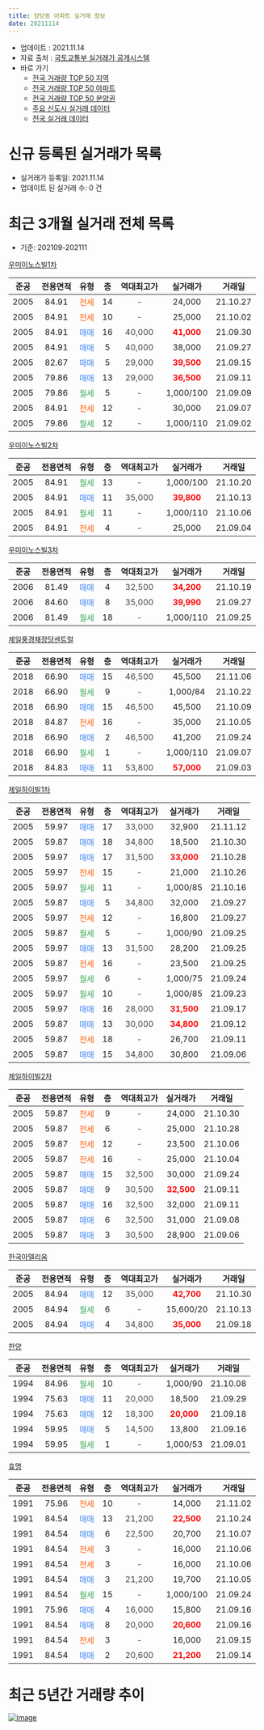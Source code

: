 ```yaml
---
title: 장당동 아파트 실거래 정보
date: 20211114
---
```


* 업데이트 : 2021.11.14
* 자료 출처 : [국토교통부 실거래가 공개시스템](http://rt.molit.go.kr)
* 바로 가기
    * [전국 거래량 TOP 50 지역](https://apt-info.github.io/apt-trade-info/tr)
    * [전국 거래량 TOP 50 아파트](https://apt-info.github.io/apt-trade-info/ta)
    * [전국 거래량 TOP 50 분양권](https://apt-info.github.io/apt-trade-info/tb)
    * [주요 신도시 실거래 데이터](https://apt-info.github.io/apt-trade-info/newtown)
    * [전국 실거래 데이터](https://apt-info.github.io/apt-trade-info/all)



<script async src="https://pagead2.googlesyndication.com/pagead/js/adsbygoogle.js"></script>
<!-- 기본광고 -->
<ins class="adsbygoogle"
     style="display:block"
     data-ad-client="ca-pub-1142216861245946"
     data-ad-slot="4805727019"
     data-ad-format="auto"
     data-full-width-responsive="true"></ins>
<script>
     (adsbygoogle = window.adsbygoogle || []).push({});
</script>


# 신규 등록된 실거래가 목록

* 실거래가 등록일: 2021.11.14
* 업데이트 된 실거래 수: 0 건




<script async src="https://pagead2.googlesyndication.com/pagead/js/adsbygoogle.js"></script>
<!-- 기본광고 -->
<ins class="adsbygoogle"
     style="display:block"
     data-ad-client="ca-pub-1142216861245946"
     data-ad-slot="4805727019"
     data-ad-format="auto"
     data-full-width-responsive="true"></ins>
<script>
     (adsbygoogle = window.adsbygoogle || []).push({});
</script>


# 최근 3개월 실거래 전체 목록
* 기준: 202109-202111


[우미이노스빌1차](https://search.naver.com/search.naver?query=%EC%9A%B0%EB%AF%B8%EC%9D%B4%EB%85%B8%EC%8A%A4%EB%B9%8C1%EC%B0%A8)

|준공|전용면적|유형|층|역대최고가|실거래가|거래일|
|:---:|:---:|:---:|:---:|:---:|:---:|:---:|
|2005|84.91|<span style="color:#FF5A00">전세</span>|14|<span style="color:#444444">-</span>|24,000|21.10.27|
|2005|84.91|<span style="color:#FF5A00">전세</span>|10|<span style="color:#444444">-</span>|25,000|21.10.02|
|2005|84.91|<span style="color:#4285F3">매매</span>|16|<span style="color:#444444">40,000</span>|<b><span style="color:#FF0000">41,000</span></b>|21.09.30|
|2005|84.91|<span style="color:#4285F3">매매</span>|5|<span style="color:#444444">40,000</span>|38,000|21.09.27|
|2005|82.67|<span style="color:#4285F3">매매</span>|5|<span style="color:#444444">29,000</span>|<b><span style="color:#FF0000">39,500</span></b>|21.09.15|
|2005|79.86|<span style="color:#4285F3">매매</span>|13|<span style="color:#444444">29,000</span>|<b><span style="color:#FF0000">36,500</span></b>|21.09.11|
|2005|79.86|<span style="color:#34A853">월세</span>|5|<span style="color:#444444">-</span>|1,000/100|21.09.09|
|2005|84.91|<span style="color:#FF5A00">전세</span>|12|<span style="color:#444444">-</span>|30,000|21.09.07|
|2005|79.86|<span style="color:#34A853">월세</span>|12|<span style="color:#444444">-</span>|1,000/110|21.09.02|

[우미이노스빌2차](https://search.naver.com/search.naver?query=%EC%9A%B0%EB%AF%B8%EC%9D%B4%EB%85%B8%EC%8A%A4%EB%B9%8C2%EC%B0%A8)

|준공|전용면적|유형|층|역대최고가|실거래가|거래일|
|:---:|:---:|:---:|:---:|:---:|:---:|:---:|
|2005|84.91|<span style="color:#34A853">월세</span>|13|<span style="color:#444444">-</span>|1,000/100|21.10.20|
|2005|84.91|<span style="color:#4285F3">매매</span>|11|<span style="color:#444444">35,000</span>|<b><span style="color:#FF0000">39,800</span></b>|21.10.13|
|2005|84.91|<span style="color:#34A853">월세</span>|11|<span style="color:#444444">-</span>|1,000/110|21.10.06|
|2005|84.91|<span style="color:#FF5A00">전세</span>|4|<span style="color:#444444">-</span>|25,000|21.09.04|

[우미이노스빌3차](https://search.naver.com/search.naver?query=%EC%9A%B0%EB%AF%B8%EC%9D%B4%EB%85%B8%EC%8A%A4%EB%B9%8C3%EC%B0%A8)

|준공|전용면적|유형|층|역대최고가|실거래가|거래일|
|:---:|:---:|:---:|:---:|:---:|:---:|:---:|
|2006|81.49|<span style="color:#4285F3">매매</span>|4|<span style="color:#444444">32,500</span>|<b><span style="color:#FF0000">34,200</span></b>|21.10.19|
|2006|84.60|<span style="color:#4285F3">매매</span>|8|<span style="color:#444444">35,000</span>|<b><span style="color:#FF0000">39,990</span></b>|21.09.27|
|2006|81.49|<span style="color:#34A853">월세</span>|18|<span style="color:#444444">-</span>|1,000/110|21.09.25|

[제일풍경채장당센트럴](https://search.naver.com/search.naver?query=%EC%A0%9C%EC%9D%BC%ED%92%8D%EA%B2%BD%EC%B1%84%EC%9E%A5%EB%8B%B9%EC%84%BC%ED%8A%B8%EB%9F%B4)

|준공|전용면적|유형|층|역대최고가|실거래가|거래일|
|:---:|:---:|:---:|:---:|:---:|:---:|:---:|
|2018|66.90|<span style="color:#4285F3">매매</span>|15|<span style="color:#444444">46,500</span>|45,500|21.11.06|
|2018|66.90|<span style="color:#34A853">월세</span>|9|<span style="color:#444444">-</span>|1,000/84|21.10.22|
|2018|66.90|<span style="color:#4285F3">매매</span>|15|<span style="color:#444444">46,500</span>|45,500|21.10.09|
|2018|84.87|<span style="color:#FF5A00">전세</span>|16|<span style="color:#444444">-</span>|35,000|21.10.05|
|2018|66.90|<span style="color:#4285F3">매매</span>|2|<span style="color:#444444">46,500</span>|41,200|21.09.24|
|2018|66.90|<span style="color:#34A853">월세</span>|1|<span style="color:#444444">-</span>|1,000/110|21.09.07|
|2018|84.83|<span style="color:#4285F3">매매</span>|11|<span style="color:#444444">53,800</span>|<b><span style="color:#FF0000">57,000</span></b>|21.09.03|

[제일하이빌1차](https://search.naver.com/search.naver?query=%EC%A0%9C%EC%9D%BC%ED%95%98%EC%9D%B4%EB%B9%8C1%EC%B0%A8)

|준공|전용면적|유형|층|역대최고가|실거래가|거래일|
|:---:|:---:|:---:|:---:|:---:|:---:|:---:|
|2005|59.97|<span style="color:#4285F3">매매</span>|17|<span style="color:#444444">33,000</span>|32,900|21.11.12|
|2005|59.87|<span style="color:#4285F3">매매</span>|18|<span style="color:#444444">34,800</span>|18,500|21.10.30|
|2005|59.97|<span style="color:#4285F3">매매</span>|17|<span style="color:#444444">31,500</span>|<b><span style="color:#FF0000">33,000</span></b>|21.10.28|
|2005|59.97|<span style="color:#FF5A00">전세</span>|15|<span style="color:#444444">-</span>|21,000|21.10.26|
|2005|59.97|<span style="color:#34A853">월세</span>|11|<span style="color:#444444">-</span>|1,000/85|21.10.16|
|2005|59.87|<span style="color:#4285F3">매매</span>|5|<span style="color:#444444">34,800</span>|32,000|21.09.27|
|2005|59.97|<span style="color:#FF5A00">전세</span>|12|<span style="color:#444444">-</span>|16,800|21.09.27|
|2005|59.87|<span style="color:#34A853">월세</span>|5|<span style="color:#444444">-</span>|1,000/90|21.09.25|
|2005|59.97|<span style="color:#4285F3">매매</span>|13|<span style="color:#444444">31,500</span>|28,200|21.09.25|
|2005|59.87|<span style="color:#FF5A00">전세</span>|16|<span style="color:#444444">-</span>|23,500|21.09.25|
|2005|59.97|<span style="color:#34A853">월세</span>|6|<span style="color:#444444">-</span>|1,000/75|21.09.24|
|2005|59.97|<span style="color:#34A853">월세</span>|10|<span style="color:#444444">-</span>|1,000/85|21.09.23|
|2005|59.97|<span style="color:#4285F3">매매</span>|16|<span style="color:#444444">28,000</span>|<b><span style="color:#FF0000">31,500</span></b>|21.09.17|
|2005|59.87|<span style="color:#4285F3">매매</span>|13|<span style="color:#444444">30,000</span>|<b><span style="color:#FF0000">34,800</span></b>|21.09.12|
|2005|59.87|<span style="color:#FF5A00">전세</span>|18|<span style="color:#444444">-</span>|26,700|21.09.11|
|2005|59.87|<span style="color:#4285F3">매매</span>|15|<span style="color:#444444">34,800</span>|30,800|21.09.06|

[제일하이빌2차](https://search.naver.com/search.naver?query=%EC%A0%9C%EC%9D%BC%ED%95%98%EC%9D%B4%EB%B9%8C2%EC%B0%A8)

|준공|전용면적|유형|층|역대최고가|실거래가|거래일|
|:---:|:---:|:---:|:---:|:---:|:---:|:---:|
|2005|59.87|<span style="color:#FF5A00">전세</span>|9|<span style="color:#444444">-</span>|24,000|21.10.30|
|2005|59.87|<span style="color:#FF5A00">전세</span>|6|<span style="color:#444444">-</span>|25,000|21.10.28|
|2005|59.87|<span style="color:#FF5A00">전세</span>|12|<span style="color:#444444">-</span>|23,500|21.10.06|
|2005|59.87|<span style="color:#FF5A00">전세</span>|16|<span style="color:#444444">-</span>|25,000|21.10.04|
|2005|59.87|<span style="color:#4285F3">매매</span>|15|<span style="color:#444444">32,500</span>|30,000|21.09.24|
|2005|59.87|<span style="color:#4285F3">매매</span>|9|<span style="color:#444444">30,500</span>|<b><span style="color:#FF0000">32,500</span></b>|21.09.11|
|2005|59.87|<span style="color:#4285F3">매매</span>|16|<span style="color:#444444">32,500</span>|32,000|21.09.11|
|2005|59.87|<span style="color:#4285F3">매매</span>|6|<span style="color:#444444">32,500</span>|31,000|21.09.08|
|2005|59.87|<span style="color:#4285F3">매매</span>|3|<span style="color:#444444">30,500</span>|28,900|21.09.06|


<script async src="https://pagead2.googlesyndication.com/pagead/js/adsbygoogle.js"></script>
<!-- 기본광고 -->
<ins class="adsbygoogle"
     style="display:block"
     data-ad-client="ca-pub-1142216861245946"
     data-ad-slot="4805727019"
     data-ad-format="auto"
     data-full-width-responsive="true"></ins>
<script>
     (adsbygoogle = window.adsbygoogle || []).push({});
</script>


[한국아델리움](https://search.naver.com/search.naver?query=%ED%95%9C%EA%B5%AD%EC%95%84%EB%8D%B8%EB%A6%AC%EC%9B%80)

|준공|전용면적|유형|층|역대최고가|실거래가|거래일|
|:---:|:---:|:---:|:---:|:---:|:---:|:---:|
|2005|84.94|<span style="color:#4285F3">매매</span>|12|<span style="color:#444444">35,000</span>|<b><span style="color:#FF0000">42,700</span></b>|21.10.30|
|2005|84.94|<span style="color:#34A853">월세</span>|6|<span style="color:#444444">-</span>|15,600/20|21.10.13|
|2005|84.94|<span style="color:#4285F3">매매</span>|4|<span style="color:#444444">34,800</span>|<b><span style="color:#FF0000">35,000</span></b>|21.09.18|

[한양](https://search.naver.com/search.naver?query=%ED%95%9C%EC%96%91)

|준공|전용면적|유형|층|역대최고가|실거래가|거래일|
|:---:|:---:|:---:|:---:|:---:|:---:|:---:|
|1994|84.96|<span style="color:#34A853">월세</span>|10|<span style="color:#444444">-</span>|1,000/90|21.10.08|
|1994|75.63|<span style="color:#4285F3">매매</span>|11|<span style="color:#444444">20,000</span>|18,500|21.09.29|
|1994|75.63|<span style="color:#4285F3">매매</span>|12|<span style="color:#444444">18,300</span>|<b><span style="color:#FF0000">20,000</span></b>|21.09.18|
|1994|59.95|<span style="color:#4285F3">매매</span>|5|<span style="color:#444444">14,500</span>|13,800|21.09.16|
|1994|59.95|<span style="color:#34A853">월세</span>|1|<span style="color:#444444">-</span>|1,000/53|21.09.01|

[효명](https://search.naver.com/search.naver?query=%ED%9A%A8%EB%AA%85)

|준공|전용면적|유형|층|역대최고가|실거래가|거래일|
|:---:|:---:|:---:|:---:|:---:|:---:|:---:|
|1991|75.96|<span style="color:#FF5A00">전세</span>|10|<span style="color:#444444">-</span>|14,000|21.11.02|
|1991|84.54|<span style="color:#4285F3">매매</span>|13|<span style="color:#444444">21,200</span>|<b><span style="color:#FF0000">22,500</span></b>|21.10.24|
|1991|84.54|<span style="color:#4285F3">매매</span>|6|<span style="color:#444444">22,500</span>|20,700|21.10.07|
|1991|84.54|<span style="color:#FF5A00">전세</span>|3|<span style="color:#444444">-</span>|16,000|21.10.06|
|1991|84.54|<span style="color:#FF5A00">전세</span>|3|<span style="color:#444444">-</span>|16,000|21.10.06|
|1991|84.54|<span style="color:#4285F3">매매</span>|3|<span style="color:#444444">21,200</span>|19,700|21.10.05|
|1991|84.54|<span style="color:#34A853">월세</span>|15|<span style="color:#444444">-</span>|1,000/100|21.09.24|
|1991|75.96|<span style="color:#4285F3">매매</span>|4|<span style="color:#444444">16,000</span>|15,800|21.09.16|
|1991|84.54|<span style="color:#4285F3">매매</span>|8|<span style="color:#444444">20,000</span>|<b><span style="color:#FF0000">20,600</span></b>|21.09.16|
|1991|84.54|<span style="color:#FF5A00">전세</span>|3|<span style="color:#444444">-</span>|16,000|21.09.15|
|1991|84.54|<span style="color:#4285F3">매매</span>|2|<span style="color:#444444">20,600</span>|<b><span style="color:#FF0000">21,200</span></b>|21.09.14|



<script async src="https://pagead2.googlesyndication.com/pagead/js/adsbygoogle.js"></script>
<!-- 기본광고 -->
<ins class="adsbygoogle"
     style="display:block"
     data-ad-client="ca-pub-1142216861245946"
     data-ad-slot="4805727019"
     data-ad-format="auto"
     data-full-width-responsive="true"></ins>
<script>
     (adsbygoogle = window.adsbygoogle || []).push({});
</script>


# 최근 5년간 거래량 추이


<div style="width:100%;">
    <canvas id="deal_progress" height="200"></canvas>
</div>

<script>
new Chart(document.getElementById("deal_progress"), {
    type: 'line',
    data: {
        labels: ['16.01','16.02','16.03','16.04','16.05','16.06','16.07','16.08','16.09','16.10','16.11','16.12','17.01','17.02','17.03','17.04','17.05','17.06','17.07','17.08','17.09','17.10','17.11','17.12','18.01','18.02','18.03','18.04','18.05','18.06','18.07','18.08','18.09','18.10','18.11','18.12','19.01','19.02','19.03','19.04','19.05','19.06','19.07','19.08','19.09','19.10','19.11','19.12','20.01','20.02','20.03','20.04','20.05','20.06','20.07','20.08','20.09','20.10','20.11','20.12','21.01','21.02','21.03','21.04','21.05','21.06','21.07','21.08','21.09','21.10','21.11'],
        datasets: [{
            label: '매매/분양권',
            data: [15,10,17,18,40,34,26,19,13,20,15,19,15,12,32,41,24,24,16,25,19,20,10,14,9,13,26,16,20,17,10,15,10,16,4,3,6,6,2,7,10,10,8,5,5,13,15,15,10,19,20,26,20,43,20,18,13,25,35,56,53,42,48,38,40,27,30,42,24,9,2],
            borderColor: "rgba(66, 133, 243, 1)",
            backgroundColor: "rgba(66, 133, 243, 0.05)",
            borderWidth: 1,
            pointRadius: 0,
            fill: false,
            lineTension: 0
        },{
            label: '전/월세',
            data: [14,7,11,10,3,8,7,4,7,9,6,7,10,9,15,13,7,7,10,6,10,6,6,3,9,16,17,22,27,16,15,16,9,11,5,8,18,6,12,16,8,6,19,14,12,11,6,5,10,32,17,12,23,15,9,12,16,7,18,12,13,20,24,17,14,17,26,26,15,16,1],
            borderColor: "rgba(255, 90, 0, 1)",
            backgroundColor: "rgba(255, 90, 0, 0.05)",
            borderWidth: 1,
            pointRadius: 0,
            fill: false,
            lineTension: 0
        },{
            label: '합계',
            data: [29,17,28,28,43,42,33,23,20,29,21,26,25,21,47,54,31,31,26,31,29,26,16,17,18,29,43,38,47,33,25,31,19,27,9,11,24,12,14,23,18,16,27,19,17,24,21,20,20,51,37,38,43,58,29,30,29,32,53,68,66,62,72,55,54,44,56,68,39,25,3],
            borderColor: "rgba(0, 0, 0, 1)",
            backgroundColor: "rgba(0, 0, 0, 0.03)",
            borderWidth: 0.1,
            pointRadius: 0,
            fill: true,
            lineTension: 0
        }
        ]
    },
    options: {
        responsive: true,
        title: {
            display: false
        },
        tooltips: {
            mode: 'index',
            intersect: false
        },
        hover: {
            mode: 'nearest',
            intersect: true
        },
        scales: {
            xAxes: [{
                display: true,
                scaleLabel: {
                    display: true,
                    labelString: '년/월'
                }
            }],
            yAxes: [{
                display: true,
                ticks: {
                    suggestedMin: 0,
                },
                scaleLabel: {
                    display: true,
                    labelString: '실거래 수'
                }
            }]
        }
    }
});

</script>


[![image](https://apt-info.github.io/images/2020-01-03-apt-trade-info/1024x500.png)](https://play.google.com/store/apps/details?id=com.aptinfo.apttradeinfo)

